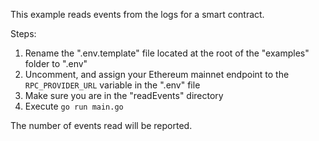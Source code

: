 This example reads events from the logs for a smart contract.

Steps:
1. Rename the ".env.template" file located at the root of the "examples" folder to ".env"
1. Uncomment, and assign your Ethereum mainnet endpoint to the `RPC_PROVIDER_URL` variable in the ".env" file
1. Make sure you are in the "readEvents" directory
1. Execute `go run main.go`

The number of events read will be reported.

